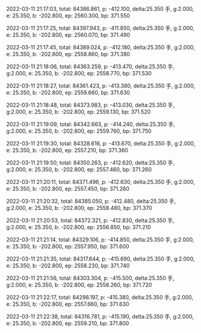 2022-03-11 21:17:03, total: 84386.861, p: -412.100, delta:25.350 手, g:2.000, e: 25.350, b: -202.800, ep: 2560.300, bp: 371.550

2022-03-11 21:17:25, total: 84397.943, p: -411.850, delta:25.350 手, g:2.000, e: 25.350, b: -202.800, ep: 2560.070, bp: 371.490

2022-03-11 21:17:45, total: 84389.024, p: -412.180, delta:25.350 手, g:2.000, e: 25.350, b: -202.800, ep: 2558.860, bp: 371.380

2022-03-11 21:18:06, total: 84363.259, p: -413.470, delta:25.350 手, g:2.000, e: 25.350, b: -202.800, ep: 2558.770, bp: 371.530

2022-03-11 21:18:27, total: 84361.423, p: -413.380, delta:25.350 手, g:2.000, e: 25.350, b: -202.800, ep: 2559.660, bp: 371.630

2022-03-11 21:18:48, total: 84373.983, p: -413.030, delta:25.350 手, g:2.000, e: 25.350, b: -202.800, ep: 2559.130, bp: 371.520

2022-03-11 21:19:09, total: 84342.663, p: -414.240, delta:25.350 手, g:2.000, e: 25.350, b: -202.800, ep: 2559.760, bp: 371.750

2022-03-11 21:19:30, total: 84328.616, p: -413.670, delta:25.350 手, g:2.000, e: 25.350, b: -202.800, ep: 2557.210, bp: 371.360

2022-03-11 21:19:50, total: 84350.263, p: -412.620, delta:25.350 手, g:2.000, e: 25.350, b: -202.800, ep: 2557.460, bp: 371.260

2022-03-11 21:20:11, total: 84371.496, p: -412.630, delta:25.350 手, g:2.000, e: 25.350, b: -202.800, ep: 2557.450, bp: 371.260

2022-03-11 21:20:32, total: 84385.050, p: -412.480, delta:25.350 手, g:2.000, e: 25.350, b: -202.800, ep: 2558.480, bp: 371.370

2022-03-11 21:20:53, total: 84372.321, p: -412.830, delta:25.350 手, g:2.000, e: 25.350, b: -202.800, ep: 2556.850, bp: 371.210

2022-03-11 21:21:14, total: 84329.106, p: -414.850, delta:25.350 手, g:2.000, e: 25.350, b: -202.800, ep: 2557.950, bp: 371.600

2022-03-11 21:21:35, total: 84317.644, p: -415.690, delta:25.350 手, g:2.000, e: 25.350, b: -202.800, ep: 2558.230, bp: 371.740

2022-03-11 21:21:56, total: 84303.304, p: -415.500, delta:25.350 手, g:2.000, e: 25.350, b: -202.800, ep: 2558.260, bp: 371.720

2022-03-11 21:22:17, total: 84298.197, p: -415.380, delta:25.350 手, g:2.000, e: 25.350, b: -202.800, ep: 2557.660, bp: 371.630

2022-03-11 21:22:38, total: 84316.781, p: -415.190, delta:25.350 手, g:2.000, e: 25.350, b: -202.800, ep: 2559.210, bp: 371.800